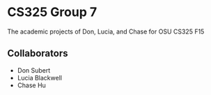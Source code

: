 # CS325 Group 7
The academic projects of Don, Lucia, and Chase for OSU CS325 F15

## Collaborators
* Don Subert
* Lucia Blackwell
* Chase Hu
